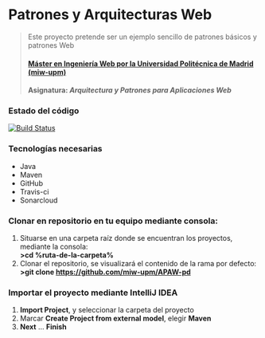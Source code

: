 # Patrones y Arquitecturas Web
> Este proyecto pretende ser un ejemplo sencillo de patrones básicos y patrones Web 
> #### [Máster en Ingeniería Web por la Universidad Politécnica de Madrid (miw-upm)](http://miw.etsisi.upm.es)
> #### Asignatura: *Arquitectura y Patrones para Aplicaciones Web*

### Estado del código

[![Build Status](https://travis-ci.org/miw-upm/APAW-pd.svg?branch=develop)](https://travis-ci.org/miw-upm/APAW-pd)

<!---
![Quality Gate](https://sonarcloud.io/api/project_badges/measure?project=es.upm.miw%3AAPAW-pd&metric=alert_status)
-->

### Tecnologías necesarias
* Java
* Maven
* GitHub
* Travis-ci
* Sonarcloud

### Clonar en repositorio en tu equipo mediante consola:
1. Situarse en una carpeta raíz donde se encuentran los proyectos, mediante la consola:  
 **>cd %ruta-de-la-carpeta%**
1. Clonar el repositorio, se visualizará el contenido de la rama por defecto:  
 **>git clone https://github.com/miw-upm/APAW-pd**

### Importar el proyecto mediante IntelliJ IDEA
1. **Import Project**, y seleccionar la carpeta del proyecto
1. Marcar **Create Project from external model**, elegir **Maven**
1. **Next** … **Finish**

